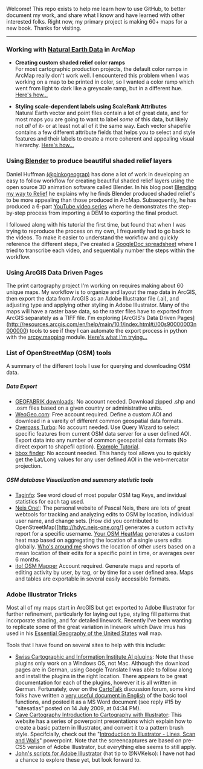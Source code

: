 Welcome! This repo exists to help me learn how to use GitHub, to better document my work, and share what I know and have learned with other interested folks.  Right now, my primary project is making 60+ maps for a new book. Thanks for visiting.

***

### Working with [Natural Earth Data](http://www.naturalearthdata.com/) in ArcMap

* **Creating custom shaded relief color ramps**  
   For most cartographic production projects, the default color ramps in ArcMap really don't work well.  I encountered this problem when I was working on a map to be printed in color, so I wanted a color ramp which went from light to dark like a greyscale ramp, but in a different hue. [Here's how...](/Tutorials/Custom-Color-Ramp-ArcMap/Custom-Color-Ramp-ArcMap.md)

* **Styling scale-dependent labels using ScaleRank Attributes**  
   Natural Earth vector and point files contain a lot of great data, and for most maps you are going to want to label _some_ of this data, but likely not _all_ of it- or at least not all of it the same way.  Each vector shapefile contains a few different attribute fields that helps you to select and style features and their labels to create a more coherent and appealing visual hierarchy. [Here's how...](/Tutorials/Styling-Natural-Earth-Labels/Styling-Natural-Earth-Labels.md)

### Using [Blender](http://www.blender.org/) to produce beautiful shaded relief layers
Daniel Huffman [(@pinkogeograp)](https://twitter.com/pinakographos) has done a lot of work in developing an easy to follow workflow for creating beautiful shaded relief layers using the open source 3D animation software called Blender. In his blog post [Blending my way to Relief](http://somethingaboutmaps.wordpress.com/2013/07/02/blending-my-way-to-relief/) he explains why he finds Blender produced shaded relief's to be more appealing than those produced in ArcMap.  Subsequently, he has produced a 6-part [YouTube video series](https://www.youtube.com/watch?v=6l9e5KM9CUU) where he demonstrates the step-by-step process from importing a DEM to exporting the final product.

I followed along with his tutorial the first time, but found that when I was trying to reproduce the process on my own, I frequently had to go back to the videos. To make it easier to understand the workflow and quickly reference the different steps, I've created a [GoogleDoc spreadsheet](https://docs.google.com/spreadsheets/d/11HHMdKawdbXNkkxWdW82-HgHE2k3Tojg7P_X75ojb50/edit?usp=sharing) where I tried to transcribe each video, and sequentially number the steps within the workflow.

### Using ArcGIS Data Driven Pages   
The print cartography project I'm working on requires making about 60 unique maps.  My workflow is to organize and layout the map data in ArcGIS, then export the data from ArcGIS as an Adobe Illustrator file (.ai), and adjusting type and applying other styling in Adobe Illustrator.  Many of the maps will have a raster base data, so the raster files have to exported from ArcGIS separately as a TIFF file.  I'm exploring [ArcGIS's Data Driven Pages] (http://resources.arcgis.com/en/help/main/10.1/index.html#//00s90000003n000000) tools to see if they I can automate the export process in python with the [arcpy.mapping](http://resources.arcgis.com/en/help/main/10.1/index.html#//00s30000000n000000) module.  [Here's what I'm trying...](/Tutorials/Data-Driven-Pages/DataDrivenPagesExperiment.md)

### List of OpenStreetMap (OSM) tools     
A summary of the different tools I use for querying and downloading OSM data.  

##### Data Export  
   * [GEOFABRIK downloads](http://download.geofabrik.de/): No account needed.  Download zipped .shp and .osm files based on a given country or administrative units.  
   * [WeoGeo.com](http://www.weogeo.com/data/OpenStreetMap_Data.html): Free account required. Define a custom AOI and download in a vareity of different common geospatial data formats.   
   * [Overpass Turbo](http://overpass-turbo.eu/): No account needed.  Use Query Wizard to select specific features from current OSM data server for a user defined AOI.  Export data into any number of common geospatial data formats (No direct export to shapefil option). [Example Tutorial](/Tutorials/OSM-Export_Tools.md).  
   * [bbox finder](http://bboxfinder.com/): No account needed.  This handy tool allows you to quickly get the Lat/Long values for any user defined AOI in the web-mercator projection.
   
##### OSM database Visualization and summary statistic tools  
   * [Taginfo](http://taginfo.openstreetmap.org/): See word cloud of most popular OSM tag Keys, and invidual statistics for each tag used.  
   * [Neis One!](http://neis-one.org/): The personal website of Pascal Neis, there are lots of great webtools for tracking and analyzing edits to OSM by location, individual user name, and change sets. [How did you contributed to OpenStreetMap)[http://hdyc.neis-one.org/] generates a custom activity report for a specific username. [Your OSM HeatMap](http://yosmhm.neis-one.org/) generates a custom heat map based on aggregating the location of a single users edits globally.   [Who's around me](http://resultmaps.neis-one.org/oooc) shows the location of other users based on a mean location of their edits for a specific point in time, or averages over 6 months.  
   * [ito! OSM Mapper](http://www.itoworld.com/static/openstreetmap_tools/osm_mapper.html) Account required.  Generate maps and reports of editing activity by user, by tag, or by time for a user defined area.  Maps and tables are exportable in several easily accessible formats.

### Adobe Illustrator Tricks
Most all of my maps start in ArcGIS but get exported to Adobe Illustrator for further refinement, particularly for laying out type, styling fill patterns that incorporate shading, and for detailed linework.  Recently I've been wanting to replicate some of the great variation in linework which Dave Imus has used in his [Essential Geography of the United States](http://www.imusgeographics.com/listitems_63/usa-maps) wall map.

Tools that I have found on several sites to help with this include:
   * [Swiss Cartographic and Information Institute AI plugins](http://www.ika.ethz.ch/plugins/index.html): Note that these plugins only work on a Windows OS, not Mac. Although the download pages are in German, using Google Translate I was able to follow along and install the plugins in the right location. There appears to be great documentation for each of the plugins, however it is all written in German.  Fortunately, over on the [CartoTalk](http://www.cartotalk.com/) discussion forum, some kind folks have written a [very useful document in English](http://www.cartotalk.com/index.php?showtopic=4070) of the basic tool functions, and posted it as a MS Word document (see reply #15 by "sitesatlas" posted on 14 July 2009, at 04:34 PM).  
   * [Cave Cartography Introduction to Cartography with Illustrator](http://cavecartography.com/Survey%20Training.htm): This website has a series of powerpoint presentations which explain how to create a basic pattern in Illustrator, and convert it to a pattern brush style.  Specifcially, check out the "[Introduction to Illustrator - Lines, Scan and Walls](http://cavecartography.com/Intro%20to%20Illus%20-%20Lines,%20Scan%20and%20Walls.ppt)" powerpoint.  Note that the screencaptures are based on pre-CS5 version of Adobe Illustrator, but everything else seems to still apply.  
   * [John's scripts for Adobe Illustrator](http://www.wundes.com/JS4AI/) (hat tip to @NVKelso):  I have not had a chance to explore these yet, but look forward to.   

